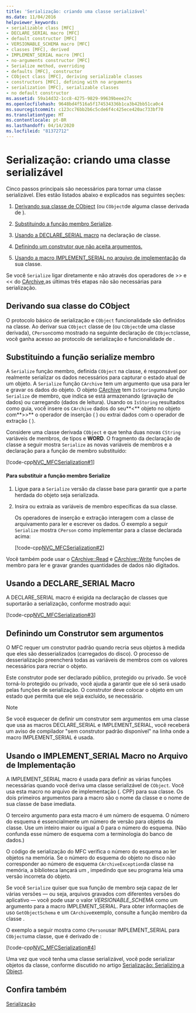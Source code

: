 ```yaml
---
title: 'Serialização: criando uma classe serializável'
ms.date: 11/04/2016
helpviewer_keywords:
- serializable class [MFC]
- DECLARE_SERIAL macro [MFC]
- default constructor [MFC]
- VERSIONABLE_SCHEMA macro [MFC]
- classes [MFC], derived
- IMPLEMENT_SERIAL macro [MFC]
- no-arguments constructor [MFC]
- Serialize method, overriding
- defaults [MFC], constructor
- CObject class [MFC], deriving serializable classes
- constructors [MFC], defining with no arguments
- serialization [MFC], serializable classes
- no default constructor
ms.assetid: 59a14d32-1cc8-4275-9829-99639beee27c
ms.openlocfilehash: 9648bd4f516a5f174534336b1ca3b42bb51ca0c4
ms.sourcegitcommit: c123cc76bb2b6c5cde6f4c425ece420ac733bf70
ms.translationtype: MT
ms.contentlocale: pt-BR
ms.lasthandoff: 04/14/2020
ms.locfileid: "81372712"
---
```

# <a name="serialization-making-a-serializable-class"></a>Serialização: criando uma classe serializável

Cinco passos principais são necessários para tornar uma classe serializável. Eles estão listados abaixo e explicados nas seguintes seções:

1. [Derivando sua classe de CObject](#_core_deriving_your_class_from_cobject) (ou `CObject`de alguma classe derivada de ).

1. [Substituindo a função membro Serialize](#_core_overriding_the_serialize_member_function).

1. [Usando a DECLARE_SERIAL macro](#_core_using_the_declare_serial_macro) na declaração de classe.

1. [Definindo um construtor que não aceita argumentos.](#_core_defining_a_constructor_with_no_arguments)

1. [Usando a macro IMPLEMENT_SERIAL no arquivo de implementação](#_core_using_the_implement_serial_macro_in_the_implementation_file) da sua classe.

Se você `Serialize` ligar diretamente e não através dos operadores de >> e << do [CArchive,](../mfc/reference/carchive-class.md)as últimas três etapas não são necessárias para serialização.

## <a name="deriving-your-class-from-cobject"></a><a name="_core_deriving_your_class_from_cobject"></a>Derivando sua classe do CObject

O protocolo básico de serialização e `CObject` funcionalidade são definidos na classe. Ao derivar sua `CObject` classe de (ou `CObject`de uma classe derivada), `CPerson`como mostrado na seguinte declaração de `CObject`classe, você ganha acesso ao protocolo de serialização e funcionalidade de .

## <a name="overriding-the-serialize-member-function"></a><a name="_core_overriding_the_serialize_member_function"></a>Substituindo a função serialize membro

A `Serialize` função membro, definida `CObject` na classe, é responsável por realmente serializar os dados necessários para capturar o estado atual de um objeto. A `Serialize` função `CArchive` tem um argumento que usa para ler e gravar os dados do objeto. O objeto [CArchive](../mfc/reference/carchive-class.md) tem `IsStoring`uma função `Serialize` de membro, que indica se está armazenando (gravação de dados) ou carregando (dados de leitura). Usando os `IsStoring` resultados como guia, você insere os `CArchive` dados do seu**<** objeto no objeto com**>>** o operador de inserção ( ) ou extrai dados com o operador de extração ( ).

Considere uma classe derivada `CObject` e que tenha duas novas `CString` variáveis de membros, de tipos e **WORD**. O fragmento da declaração de classe a seguir mostra `Serialize` as novas variáveis de membros e a declaração para a função de membro substituído:

[!code-cpp[NVC_MFCSerialization#1](../mfc/codesnippet/cpp/serialization-making-a-serializable-class_1.h)]

#### <a name="to-override-the-serialize-member-function"></a>Para substituir a função membro Serialize

1. Ligue para a `Serialize` versão da classe base para garantir que a parte herdada do objeto seja serializada.

1. Insira ou extraia as variáveis de membro específicas da sua classe.

   Os operadores de inserção e extração interagem com a classe de arquivamento para ler e escrever os dados. O exemplo a seguir `Serialize` mostra `CPerson` como implementar para a classe declarada acima:

   [!code-cpp[NVC_MFCSerialization#2](../mfc/codesnippet/cpp/serialization-making-a-serializable-class_2.cpp)]

Você também pode usar o [CArchive::Read](../mfc/reference/carchive-class.md#read) e [CArchive::Write](../mfc/reference/carchive-class.md#write) funções de membro para ler e gravar grandes quantidades de dados não digitados.

## <a name="using-the-declare_serial-macro"></a><a name="_core_using_the_declare_serial_macro"></a>Usando a DECLARE_SERIAL Macro

A DECLARE_SERIAL macro é exigida na declaração de classes que suportarão a serialização, conforme mostrado aqui:

[!code-cpp[NVC_MFCSerialization#3](../mfc/codesnippet/cpp/serialization-making-a-serializable-class_3.h)]

## <a name="defining-a-constructor-with-no-arguments"></a><a name="_core_defining_a_constructor_with_no_arguments"></a>Definindo um Construtor sem argumentos

O MFC requer um construtor padrão quando recria seus objetos à medida que eles são desserializados (carregados do disco). O processo de desserialização preencherá todas as variáveis de membros com os valores necessários para recriar o objeto.

Este construtor pode ser declarado público, protegido ou privado. Se você torná-lo protegido ou privado, você ajuda a garantir que ele só será usado pelas funções de serialização. O construtor deve colocar o objeto em um estado que permita que ele seja excluído, se necessário.

> [!NOTE]
> Se você esquecer de definir um construtor sem argumentos em uma classe que usa as macros DECLARE_SERIAL e IMPLEMENT_SERIAL, você receberá um aviso de compilador "sem construtor padrão disponível" na linha onde a macro IMPLEMENT_SERIAL é usada.

## <a name="using-the-implement_serial-macro-in-the-implementation-file"></a><a name="_core_using_the_implement_serial_macro_in_the_implementation_file"></a>Usando o IMPLEMENT_SERIAL Macro no Arquivo de Implementação

A IMPLEMENT_SERIAL macro é usada para definir as várias funções necessárias quando você deriva uma classe serializável de `CObject`. Você usa esta macro no arquivo de implementação (. CPP) para sua classe. Os dois primeiros argumentos para a macro são o nome da classe e o nome de sua classe de base imediata.

O terceiro argumento para esta macro é um número de esquema. O número do esquema é essencialmente um número de versão para objetos da classe. Use um inteiro maior ou igual a 0 para o número do esquema. (Não confunda esse número de esquema com a terminologia do banco de dados.)

O código de serialização do MFC verifica o número do esquema ao ler objetos na memória. Se o número do esquema do objeto no disco não corresponder ao número de esquema `CArchiveException`da classe na memória, a biblioteca lançará um , impedindo que seu programa leia uma versão incorreta do objeto.

Se você `Serialize` quiser que sua função de membro seja capaz de ler várias versões — ou seja, arquivos gravados com diferentes versões do aplicativo — você pode usar o valor *VERSIONABLE_SCHEMA* como um argumento para a macro IMPLEMENT_SERIAL. Para obter informações de uso `GetObjectSchema` e um `CArchive`exemplo, consulte a função membro da classe .

O exemplo a seguir mostra como `CPerson`usar IMPLEMENT_SERIAL para `CObject`uma classe, que é derivado de :

[!code-cpp[NVC_MFCSerialization#4](../mfc/codesnippet/cpp/serialization-making-a-serializable-class_4.cpp)]

Uma vez que você tenha uma classe serializável, você pode serializar objetos da classe, conforme discutido no artigo [Serialização: Serializing a Object](../mfc/serialization-serializing-an-object.md).

## <a name="see-also"></a>Confira também

[Serialização](../mfc/serialization-in-mfc.md)
